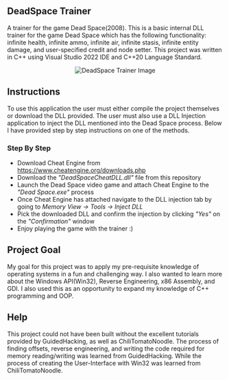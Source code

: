 ## DeadSpace Trainer
A trainer for the game Dead Space(2008). This is a basic internal DLL trainer for the game Dead Space which has the following functionality: infinite health, infinite ammo, infinite air, infinite stasis, infinite entity damage, and user-specified credit and node setter. This project was written in C++ using Visual Studio 2022 IDE and C++20 Language Standard.

<p align="center">
  <img src="https://github.com/dimacotorobai/DeadSpaceTrainer/assets/52585921/fb4a0a18-b35c-443e-8a85-1b775c87e356.png?raw=true" alt="DeadSpace Trainer Image"/>
</p>

## Instructions
To use this application the user must either compile the project themselves or download the DLL provided. The user must also use a DLL Injection application to inject the DLL mentioned into the Dead Space process. Below I have provided step by step instructions on one of the methods.

### Step By Step
  * Download Cheat Engine from https://www.cheatengine.org/downloads.php
  * Download the *"DeadSpaceCheatDLL.dll"* file from this repository
  * Launch the Dead Space video game and attach Cheat Engine to the *"Dead Space.exe"* process
  * Once Cheat Engine has attached navigate to the DLL injection tab by going to *Memory View -> Tools -> Inject DLL*
  * Pick the downloaded DLL and confirm the injection by clicking *"Yes"* on the *"Confirmation"* window
  * Enjoy playing the game with the trainer :)
  

## Project Goal
My goal for this project was to apply my pre-requisite knowledge of operating systems in a fun and challenging way. I also wanted to learn more about the Windows API(Win32), Reverse Engineering, x86 Assembly, and GDI. I also used this as an opportunity to expand my knowledge of C++ programming and OOP.
 
## Help
This project could not have been built without the excellent tutorials provided by GuidedHacking, as well as ChiliTomatoNoodle. The process of finding offsets, reverse engineering, and writing the code required for memory reading/writing was learned from GuidedHacking. While the process of creating the User-Interface with Win32 was learned from ChiliTomatoNoodle.